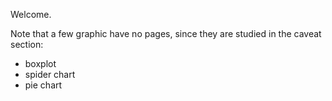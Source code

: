 Welcome.

Note that a few graphic have no pages, since they are studied in the caveat section:

- boxplot
- spider chart
- pie chart
